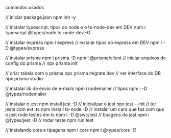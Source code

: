 comandos usados

// iniciar package.json
npm init -y

// instalar typescript, tipos do node e o ts-node-dev em DEV
npm i typescript @types/node ts-node-dev -D

// instalar express
npm i express
// instalar tipos do express em DEV
npm i -D @types/express

// instalar prisma
npm i prisma -D
npm i @prisma/client
// iniciar arquivos de config do prisma
// npx prisma init

// criar tabela com o prisma
npx prisma migrate dev
// ver interface do DB
npx prisma studio

// instalar lib de envio de e-mails
npm i nodemailer
// tipos
npm i -D @types/nodemailer

// instalar o jest
npm install jest -D
// inicializar o jest
npx jest --init
// ter jests com ext .ts
npm install ts-node -D
// instalar um cara que faz com que o jest rode testes em ts
npm i -D @swc/jest
// tipagens do jest
npm i @types/jest -D
// rodar teste
npm run test

// instalando cors e tipagens
npm i cors
npm i @types/cors -D